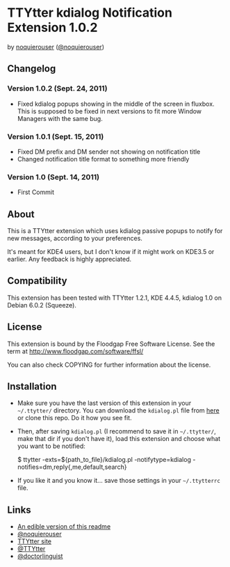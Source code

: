 # TTYtter kdialog Notification Extension 1.0.2

by [noquierouser](http://noquierouser.uni.cx) \([@noquierouser](http://twitter.com/noquierouser)\)

## Changelog

### Version 1.0.2 (Sept. 24, 2011)

* Fixed kdialog popups showing in the middle of the screen in fluxbox. This is supposed to be fixed in next versions to fit more Window Managers with the same bug.

### Version 1.0.1 (Sept. 15, 2011)

* Fixed DM prefix and DM sender not showing on notification title
* Changed notification title format to something more friendly

### Version 1.0 (Sept. 14, 2011)

* First Commit

## About

This is a TTYtter extension which uses kdialog passive popups to notify for new
messages, according to your preferences.

It's meant for KDE4 users, but I don't know if it might work on KDE3.5 or
earlier. Any feedback is highly appreciated.

## Compatibility

This extension has been tested with TTYtter 1.2.1, KDE 4.4.5, kdialog 1.0 on
Debian 6.0.2 (Squeeze).

## License

This extension is bound by the Floodgap Free Software License. See the term at
http://www.floodgap.com/software/ffsl/

You can also check COPYING for further information about the license.

## Installation

* Make sure you have the last version of this extension in your `~/.ttytter/` directory. You can download the `kdialog.pl` file from [here](https://raw.github.com/noquierouser/ttytter-kdialog/master/kdialog.pl) or clone this repo. Do it how you see fit.

* Then, after saving `kdialog.pl` (I recommend to save it in `~/.ttytter/`, make that dir if you don't have it), load this extension and choose what you want to be notified:

	$ ttytter -exts=${path_to_file}/kdialog.pl -notifytype=kdialog -notifies=dm,reply{,me,default,search}

* If you like it and you know it... save those settings in your `~/.ttytterrc` file.

## Links

* [An edible version of this readme](http://noquierouser.uni.cx/pages/ttytter-kdialog)
* [@noquierouser](http://twitter.com/noquierouser)
* [TTYtter site](http://www.floodgap.com/software/ttytter/)
* [@TTYtter](http://twitter.com/ttytter)
* [@doctorlinguist](http://twitter.com/doctorlinguist)
